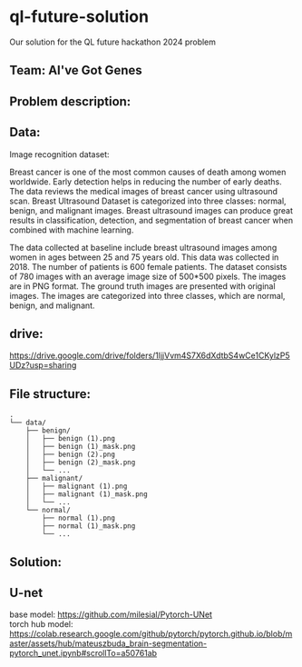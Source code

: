# ql-future-solution

Our solution for the QL future hackathon 2024 problem

## Team: AI've Got Genes

## Problem description:

## Data:

Image recognition dataset:

Breast cancer is one of the most common causes of death among women worldwide. Early detection helps in reducing the number of early deaths. The data reviews the medical images of breast cancer using ultrasound scan. Breast Ultrasound Dataset is categorized into three classes: normal, benign, and malignant images. Breast ultrasound images can produce great results in classification, detection, and segmentation of breast cancer when combined with machine learning.

The data collected at baseline include breast ultrasound images among women in ages between 25 and 75 years old. This data was collected in 2018. The number of patients is 600 female patients. The dataset consists of 780 images with an average image size of 500*500 pixels. The images are in PNG format. The ground truth images are presented with original images. The images are categorized into three classes, which are normal, benign, and malignant.


## drive:
https://drive.google.com/drive/folders/1ljjVvm4S7X6dXdtbS4wCe1CKylzP5UDz?usp=sharing

## File structure:
```
.
└── data/
    ├── benign/
    │   ├── benign (1).png
    │   ├── benign (1)_mask.png
    │   ├── benign (2).png
    │   ├── benign (2)_mask.png
    │   └── ...
    ├── malignant/
    │   ├── malignant (1).png
    │   ├── malignant (1)_mask.png
    │   └── ...
    └── normal/
        ├── normal (1).png
        ├── normal (1)_mask.png
        └── ...
```

## Solution:


## U-net

base model: https://github.com/milesial/Pytorch-UNet <br>
torch hub model: https://colab.research.google.com/github/pytorch/pytorch.github.io/blob/master/assets/hub/mateuszbuda_brain-segmentation-pytorch_unet.ipynb#scrollTo=a50761ab
